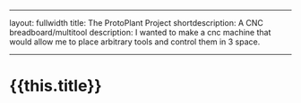 
---
layout: fullwidth
title: The ProtoPlant Project
shortdescription: A CNC breadboard/multitool
description: I wanted to make a cnc machine that would allow me to place arbitrary tools and control them in 3 space. 


---

<h1> {{this.title}} </h1> 
